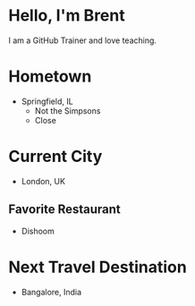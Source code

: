# Hello, I'm Brent
I am a GitHub Trainer and love teaching.

# Hometown
* Springfield, IL
  * Not the Simpsons
  * Close

# Current City
* London, UK

## Favorite Restaurant
* Dishoom

# Next Travel Destination
* Bangalore, India
